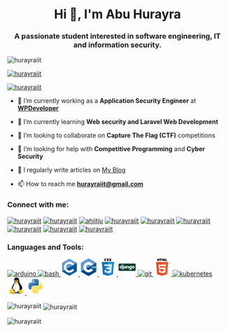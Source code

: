 

<!--
### Hi there 👋
**HurayraIIT/HurayraIIT** is a ✨ _special_ ✨ repository because its `README.md` (this file) appears on your GitHub profile.

Here are some ideas to get you started:

- 🔭 I’m currently working on ...
- 🌱 I’m currently learning ...
- 👯 I’m looking to collaborate on ...
- 🤔 I’m looking for help with ...
- 💬 Ask me about ...
- 📫 How to reach me: ...
- 😄 Pronouns: ...
- ⚡ Fun fact: ...
-->


<h1 align="center">Hi 👋, I'm Abu Hurayra</h1>
<h3 align="center">A passionate student interested in software engineering, IT and information security.</h3>

<p align="left"> <img src="https://komarev.com/ghpvc/?username=hurayraiit&label=Profile%20views&color=0e75b6&style=flat" alt="hurayraiit" /> </p>

<p align="left"> <a href="https://github.com/ryo-ma/github-profile-trophy"><img src="https://github-profile-trophy.vercel.app/?username=hurayraiit" alt="hurayraiit" /></a> </p>

<p align="left"> <a href="https://twitter.com/hurayraiit" target="blank"><img src="https://img.shields.io/twitter/follow/hurayraiit?logo=twitter&style=for-the-badge" alt="hurayraiit" /></a> </p>

- 🔭 I’m currently working as a **Application Security Engineer** at <a href="https://wpdeveloper.com/">**WPDeveloper**</a>

- 🌱 I’m currently learning **Web security and Laravel Web Development**

- 👯 I’m looking to collaborate on **Capture The Flag (CTF)** competitions

- 🤝 I’m looking for help with **Competitive Programming** and **Cyber Security**

- 📝 I regularly write articles on [My Blog](https://hurayraiit.github.io/)

- 📫 How to reach me **hurayraiit@gmail.com**

<h3 align="left">Connect with me:</h3>
<p align="left">
<a href="https://twitter.com/hurayraiit" target="blank"><img align="center" src="https://raw.githubusercontent.com/rahuldkjain/github-profile-readme-generator/master/src/images/icons/Social/twitter.svg" alt="hurayraiit" height="30" width="40" /></a>
<a href="https://linkedin.com/in/hurayraiit" target="blank"><img align="center" src="https://raw.githubusercontent.com/rahuldkjain/github-profile-readme-generator/master/src/images/icons/Social/linked-in-alt.svg" alt="hurayraiit" height="30" width="40" /></a>
<a href="https://facebook.com/hurayraiit" target="blank"><img align="center" src="https://raw.githubusercontent.com/rahuldkjain/github-profile-readme-generator/master/src/images/icons/Social/facebook.svg" alt="ahiitju" height="30" width="40" /></a>
<a href="https://www.codechef.com/users/hurayraiit" target="blank"><img align="center" src="https://cdn.jsdelivr.net/npm/simple-icons@3.1.0/icons/codechef.svg" alt="hurayraiit" height="30" width="40" /></a>
<a href="https://www.hackerrank.com/hurayraiit" target="blank"><img align="center" src="https://raw.githubusercontent.com/rahuldkjain/github-profile-readme-generator/master/src/images/icons/Social/hackerrank.svg" alt="hurayraiit" height="30" width="40" /></a>
<a href="https://codeforces.com/profile/hurayraiit" target="blank"><img align="center" src="https://cdn.jsdelivr.net/npm/simple-icons@3.0.1/icons/codeforces.svg" alt="hurayraiit" height="30" width="40" /></a>
<a href="https://www.leetcode.com/hurayraiit" target="blank"><img align="center" src="https://raw.githubusercontent.com/rahuldkjain/github-profile-readme-generator/master/src/images/icons/Social/leet-code.svg" alt="hurayraiit" height="30" width="40" /></a>
<a href="https://auth.geeksforgeeks.org/user/hurayraiit" target="blank"><img align="center" src="https://raw.githubusercontent.com/rahuldkjain/github-profile-readme-generator/master/src/images/icons/Social/geeks-for-geeks.svg" alt="hurayraiit" height="30" width="40" /></a>
<a href="https://www.topcoder.com/members/hurayraiit" target="blank"><img align="center" src="https://cdn.jsdelivr.net/npm/simple-icons@3.0.1/icons/topcoder.svg" alt="hurayraiit" height="30" width="40" /></a>
</p>

<h3 align="left">Languages and Tools:</h3>
<p align="left"> <a href="https://www.arduino.cc/" target="_blank"> <img src="https://cdn.worldvectorlogo.com/logos/arduino-1.svg" alt="arduino" width="40" height="40"/> </a> <a href="https://www.gnu.org/software/bash/" target="_blank"> <img src="https://www.vectorlogo.zone/logos/gnu_bash/gnu_bash-icon.svg" alt="bash" width="40" height="40"/> </a> <a href="https://www.cprogramming.com/" target="_blank"> <img src="https://raw.githubusercontent.com/devicons/devicon/master/icons/c/c-original.svg" alt="c" width="40" height="40"/> </a> <a href="https://www.w3schools.com/cpp/" target="_blank"> <img src="https://raw.githubusercontent.com/devicons/devicon/master/icons/cplusplus/cplusplus-original.svg" alt="cplusplus" width="40" height="40"/> </a> <a href="https://www.w3schools.com/css/" target="_blank"> <img src="https://raw.githubusercontent.com/devicons/devicon/master/icons/css3/css3-original-wordmark.svg" alt="css3" width="40" height="40"/> </a> <a href="https://www.djangoproject.com/" target="_blank"> <img src="https://raw.githubusercontent.com/devicons/devicon/master/icons/django/django-original.svg" alt="django" width="40" height="40"/> </a> <a href="https://git-scm.com/" target="_blank"> <img src="https://www.vectorlogo.zone/logos/git-scm/git-scm-icon.svg" alt="git" width="40" height="40"/> </a> <a href="https://www.w3.org/html/" target="_blank"> <img src="https://raw.githubusercontent.com/devicons/devicon/master/icons/html5/html5-original-wordmark.svg" alt="html5" width="40" height="40"/> </a> <a href="https://kubernetes.io" target="_blank"> <img src="https://www.vectorlogo.zone/logos/kubernetes/kubernetes-icon.svg" alt="kubernetes" width="40" height="40"/> </a> <a href="https://www.linux.org/" target="_blank"> <img src="https://raw.githubusercontent.com/devicons/devicon/master/icons/linux/linux-original.svg" alt="linux" width="40" height="40"/> </a> <a href="https://www.python.org" target="_blank"> <img src="https://raw.githubusercontent.com/devicons/devicon/master/icons/python/python-original.svg" alt="python" width="40" height="40"/> </a> </p>

<p><img align="left" src="https://github-readme-stats.vercel.app/api/top-langs?username=hurayraiit&show_icons=true&locale=en&layout=compact" alt="hurayraiit" /></p>

<p>&nbsp;<img align="center" src="https://github-readme-stats.vercel.app/api?username=hurayraiit&show_icons=true&locale=en" alt="hurayraiit" /></p>

<p><img align="center" src="https://github-readme-streak-stats.herokuapp.com/?user=hurayraiit&" alt="hurayraiit" /></p>


